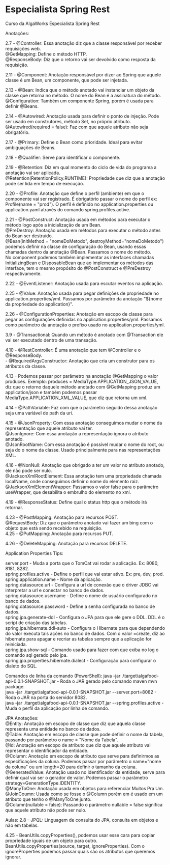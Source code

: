 # Especialista Spring Rest
Curso da AlgaWorks Especialista Spring Rest  

Anotações:

2.7 - @Controller: Essa anotação diz que a classe responsável por receber requisições web.  
      @GetMapping: Define o método HTTP.  
      @ResponseBody: Diz que o retorno vai ser devolvido como resposta da requisição.  

2.11 - @Component: Anotação responsável por dizer ao Spring que aquele classe é um Bean, um componente, que pode ser injetada.  

2.13 - @Bean: Indica que o método anotado vai instanciar um objeto da classe que retorna no método. O nome do Bean é a assinatura do método.  
       @Configuration: Também um componente Spring, porém é usada para definir @Beans.  

2.14 - @Autowired: Anotação usada para definir o ponto de injeção. Pode ser usado em construtores, método Set, no próprio atributo.  
       @Autowired(required = false): Faz com que aquele atributo não seja obrigatório.  

2.17 - @Primary: Define o Bean como prioridade. Ideal para evitar ambiguações de Beans.  

2.18 - @Qualifier: Serve para identificar o componente.  

2.19 - @Retention: Diz em qual momento do ciclo de vida do programa a anotação vai ser aplicada.      
       @Retention(RetentionPolicy.RUNTIME): Propriedade que diz que a anotação pode ser lida em tempo de execução.  

2.20 - @Profile: Anotação que define o perfil (ambiente) em que o componente vai ser registrado. É obrigatório passar o nome do perfil ex: Profile(name = "prod"). O perfil
       é definido no application.properties ou application.yaml através do comando spring.profiles.active.  

2.21 - @PostConstruct: Anotação usada em métodos para executar o método logo após a inicialização de um Bean.  
       @PreDestroy: Anotação usada em métodos para executar o método antes do Bean ser destruído.  
       @Bean(initMethod = "nomeDoMetodo", destroyMethod="nomeDoMetodo") podemos definir na classe de configuração do Bean, usando essas chamadas dentro da anotação @Bean. Passamos o nome do método.  
       No component podemos também implementar as interfaces chamadas InitializingBean e DisposableBean que ao implementar os métodos das interface, tem o mesmo propósito do @PostConstruct e @PreDestroy respectivamente.  

2.22 - @EventListener: Anotação usada para escutar eventos na aplicação.  

2.25 - @Value: Anotação usada para pegar definições de propriedade no application.properties/yml. Passamos por parâmetro da anotação "${nome da propriedade do application}".  

2.26 - @ConfigurationProperties: Anotação em escopo de classe para pegar as configurações definidas no application.properties/yml. Passamos como parâmetro da anotação o prefixo usado 
       no application.properties/yml.  

3.9 - @Transactional: Quando um método é anotado com @Transaction ele vai ser executado dentro de uma transação.  

4.10 - @RestController: É uma anotação que tem @Controller e o @ResponseBody.  
     - @RequiredArgsConstructor: Anotação que cria um construtor para os atributos da classe.   

4.13 - Podemos passar por parâmetro na anotação @GetMapping o valor produces. Exemplo: produces = MediaType.APPLICATION_JSON_VALUE, diz que o retorno daquele método anotado com      @GetMapping produz um application/json e também podemos passar MediaType.APPLICATION_XML_VALUE, que diz que retorna um xml.  

4.14 - @PathVariable: Faz com que o parâmetro seguido dessa anotação seja uma variável de path da uri.  

4.15 - @JsonProperty: Com essa anotação conseguimos mudar o nome da representação que aquele atributo vai ter.  
       @JsonIgnore: Com essa anotação a representação ignora o atributo anotado.  
       @JsonRootName: Com essa anotação é possível mudar o nome do root, ou seja do o nome da classe. Usado principalmente para nas representações XML.  

4.16 - @NonNull: Anotação que obrigado a ter um valor no atributo anotado, ele não pode ser nulo.  
       @JacksonXmlRootElement: Essa anotação tem uma propriedade chamada localName, onde conseguimos definir o nome do elemento raiz.  
       @JacksonXmlElementWrapper: Passamos o valor false para o parâmetro useWrapper, que desabilita o embrulho do elemento no xml.  

4.19 - @ResponseStatus: Define qual o status http que o método irá retornar.  

4.23 - @PostMapping: Anotação para recursos POST.  
       @RequestBody: Diz que o parâmetro anotado vai fazer um bing com o objeto que está sendo recebido na requisição.  
4.25 - @PutMapping: Anotação para recursos PUT.  

4.26 - @DeleteMapping: Anotação para recursos DELETE.  


Application Properties Tips:  

server.port - Muda a porta que o TomCat vai rodar a aplicação. Ex: 8080, 8181, 8282.  
spring.profiles.active - Define o perfil que vai estar ativo. Ex: pre, dev, prod. 
spring.application.name - Nome da aplicação.  
spring.datasource.url - Configura a url de conexão que o driver JDBC vai interpretar a url e conectar no banco de dados.  
spring.datasource.username - Define o nome de usuário configurado no banco de dados.  
spring.datasource.password - Define a senha configurada no banco de dados.  
spring.jpa.generate-ddl - Configura o JPA para que ele gere o DDL. DDL é o script de criação das tabelas.  
spring.jpa.hibernate.ddl-auto - Configura o Hibernate para que dependendo do valor executa tais ações no banco de dados. Com o valor =create, diz ao hibernate para apagar e recriar
as tabelas sempre que a aplicação for reiniciada.  
spring.jpa.show-sql - Comando usado para fazer com que exiba no log o comando sql gerado pelo jpa.  
spring.jpa.properties.hibernate.dialect - Configuração para configurar o dialeto do SQL.  



Comandos de linha da comando (PowerShell):
java -jar .\target\algafood-api-0.0.1-SNAPSHOT.jar - Roda o JAR gerado pelo comando maven mvn package.  
java -jar .\target\algafood-api-0.0.1-SNAPSHOT.jar --server.port=8082 - Roda o JAR na porta do servidor 8082.  
java -jar .\target\algafood-api-0.0.1-SNAPSHOT.jar --spring.profiles.active - Muda o perfil da aplicação por linha de comando. 


JPA Anotações:  
@Entity: Anotação em escopo de classe que diz que aquela classe representa uma entidade no banco de dados.  
@Table: Anotação em escopo de classe que pode definir o nome da tabela, passando por parâmetro o name = "Nome da Tabela".  
@Id: Anotação em escopo de atributo que diz que aquele atributo vai representar o identificador da entidade.  
@Column: Anotação em escopo de atributo que serve para definirmos as especificações da coluna. Podemos passar por parâmetro o name="nome da coluna" ou um length=20 para definir o tamanho da coluna.    
@GeneratedValue: Anotação usado no identificador da entidade, serve para definir qual vai ser o gerador de valor. Podemos passar o parâmetro strategy=GenerationType.IDENTITY.  
@ManyToOne: Anotação usada em objetos para referenciar Muitos Pra Um.  
@JoinCoumn: Usada como se fosse o @Column porém em é usado em um atributo que tenho o @ManyToOne junto.  
@Column(nullable = false): Passando o parâmetro nullable = false significa que aquele atributo não pode ser nulo.  

Aulas:
2.8 - JPQL: Linguagem de consulta do JPA, consulta em objetos e não em tabelas.  

4.25 - BeanUtils.copyProperties(), podemos usar esse cara para copiar propriedade iguais de um objeto para outro. BeanUtils.copyProperties(source, target, ignoreProperties). Com o ignoreProperties podemos passar quais são os atributos que queremos ignorar.  